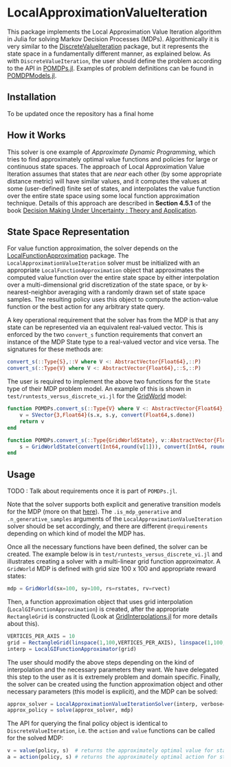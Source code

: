 # LocalApproximationValueIteration

This package implements the Local Approximation Value Iteration algorithm in Julia for solving
Markov Decision Processes (MDPs). Algorithmically it is very similar to the [DiscreteValueIteration](https://github.com/JuliaPOMDP/DiscreteValueIteration.jl) 
package, but it represents the state space in a fundamentally different manner, as explained below.
As with `DiscreteValueIteration`, the user should define the problem according to the API in
[POMDPs.jl](https://github.com/JuliaPOMDP/POMDPs.jl). Examples of problem definitions can be found in
[POMDPModels.jl](https://github.com/JuliaPOMDP/POMDPModels.jl).

## Installation

To be updated once the repository has a final home

## How it Works

This solver is one example of _Approximate Dynamic Programming_, which tries to find approximately optimal
value functions and policies for large or continuous state spaces. The approach of Local Approximation Value
Iteration assumes that states that are _near_ each other (by some appropriate distance metric) will have similar
values, and it computes the values at some (user-defined) finite set of states, and interpolates the value
function over the entire state space using some local function approximation technique. Details of this approach
are described in **Section 4.5.1** of the book [Decision Making Under Uncertainty : Theory and Application](https://dl.acm.org/citation.cfm?id=2815660).

## State Space Representation

For value function approximation, the solver depends on the [LocalFunctionApproximation](https://github.com/sisl/LocalFunctionApproximation.jl)
package. The `LocalApproximationValueIteration` solver must be
initialized with an appropriate `LocalFunctionApproximation` object that approximates
the computed value function over the entire state space by either interpolation over a multi-dimensional grid discretization
of the state space, or by k-nearest-neighbor averaging
with a randomly drawn set of state space samples. The resulting policy uses this object to compute the action-value
function or the best action for any arbitrary state query.

A key operational requirement that the solver has from the MDP is that any state can be represented via an equivalent
real-valued vector. This is enforced by the two `convert_s` function requirements that convert an instance of
the MDP State type to a real-valued vector and vice versa. The signatures for these methods are:

```julia
convert_s(::Type{S},::V where V <: AbstractVector{Float64},::P)
convert_s(::Type{V} where V <: AbstractVector{Float64},::S,::P)
```

The user is required to implement the above two functions for the `State` type of their MDP problem model. An example of this
is shown in `test/runtests_versus_discrete_vi.jl` for the [GridWorld](https://github.com/JuliaPOMDP/POMDPModels.jl/blob/master/src/GridWorlds.jl) model:

```julia
function POMDPs.convert_s(::Type{V} where V <: AbstractVector{Float64}, s::GridWorldState, mdp::GridWorld)
    v = SVector{3,Float64}(s.x, s.y, convert(Float64,s.done))
    return v
end

function POMDPs.convert_s(::Type{GridWorldState}, v::AbstractVector{Float64}, mdp::GridWorld)
    s = GridWorldState(convert(Int64,round(v[1])), convert(Int64, round(v[2])), convert(Bool, v[3]))
end
```

## Usage

TODO : Talk about requirements once it is part of `POMDPs.jl`.

Note that the solver supports both explicit and generative transition models for the MDP (more on that [here](http://juliapomdp.github.io/POMDPs.jl/latest/def_pomdp/)).
The `.is_mdp_generative` and `.n_generative_samples` arguments of the `LocalApproximationValueIteration` solver should be set accordingly, and there are different
`@requirements` depending on which kind of model the MDP has.

Once all the necessary functions have been defined, the solver can be created. The example below is in `test/runtests_versus_discrete_vi.jl` and illustrates creating a solver
with a multi-linear grid function approximator. A `GridWorld` MDP is defined with grid size 100 x 100 and appropriate reward states:

```julia
mdp = GridWorld(sx=100, sy=100, rs=rstates, rv=rvect)
```

Then, a function approximation object that uses grid interpolation (`LocalGIFunctionApproximation`) is created, after the appropriate `RectangleGrid` is 
constructed (Look at [GridInterpolations.jl](https://github.com/sisl/GridInterpolations.jl/blob/master/src/GridInterpolations.jl/) for more details about this).

```julia
VERTICES_PER_AXIS = 10
grid = RectangleGrid(linspace(1,100,VERTICES_PER_AXIS), linspace(1,100,VERTICES_PER_AXIS), [0.0, 1.0])
interp = LocalGIFunctionApproximator(grid)
```

The user should modify the above steps depending on the kind of interpolation and the necessary parameters they want. We have delegated this step to the user
as it is extremely problem and domain specific. Finally, the solver can be created using the function approximation object and other necessary parameters
(this model is explicit), and the MDP can be solved:

```julia
approx_solver = LocalApproximationValueIterationSolver(interp, verbose=true, max_iterations=1000, is_mdp_generative=false)
approx_policy = solve(approx_solver, mdp)
```

The API for querying the final policy object is identical to `DiscreteValueIteration`, i.e. the `action` and `value` functions can be called for the solved MDP:

```julia
v = value(policy, s)  # returns the approximately optimal value for state s
a = action(policy, s) # returns the approximately optimal action for state s
```